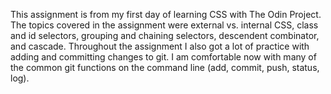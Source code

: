 This assignment is from my first day of learning CSS with The Odin Project.
The topics covered in the assignment were external vs. internal CSS, class and id selectors,
grouping and chaining selectors, descendent combinator, and cascade.  Throughout the assignment
I also got a lot of practice with adding and committing changes to git.  I am comfortable now with 
many of the common git functions on the command line (add, commit, push, status, log).  